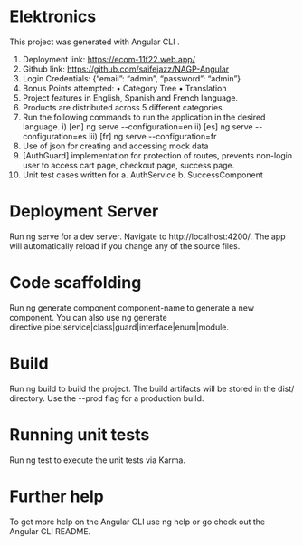 # Elektronics
This project was generated with Angular CLI .
1.	Deployment link: https://ecom-11f22.web.app/
2.	Github link: https://github.com/saifejazz/NAGP-Angular
3.	Login Credentials: {“email”: “admin”, “password”: “admin”}
4.	Bonus Points attempted: 
•	Category Tree
•	Translation
5.	Project features in English, Spanish and French language.
6.	Products are distributed across 5 different categories.
7.	Run the following commands to run the application in the desired language.
i)	[en] ng serve --configuration=en
ii)	[es] ng serve --configuration=es
iii)	[fr] ng serve --configuration=fr
8.	Use of json for creating and accessing mock data
9.	[AuthGuard] implementation for protection of routes, prevents non-login user to access cart page, checkout page, success page.
10.	Unit test cases written for
a.	AuthService
b.	SuccessComponent

# Deployment Server
Run ng serve for a dev server. Navigate to http://localhost:4200/. The app will automatically reload if you change any of the source files.

# Code scaffolding
Run ng generate component component-name to generate a new component. You can also use ng generate directive|pipe|service|class|guard|interface|enum|module.

# Build
Run ng build to build the project. The build artifacts will be stored in the dist/ directory. Use the --prod flag for a production build.

# Running unit tests
Run ng test to execute the unit tests via Karma.

# Further help
To get more help on the Angular CLI use ng help or go check out the Angular CLI README.
